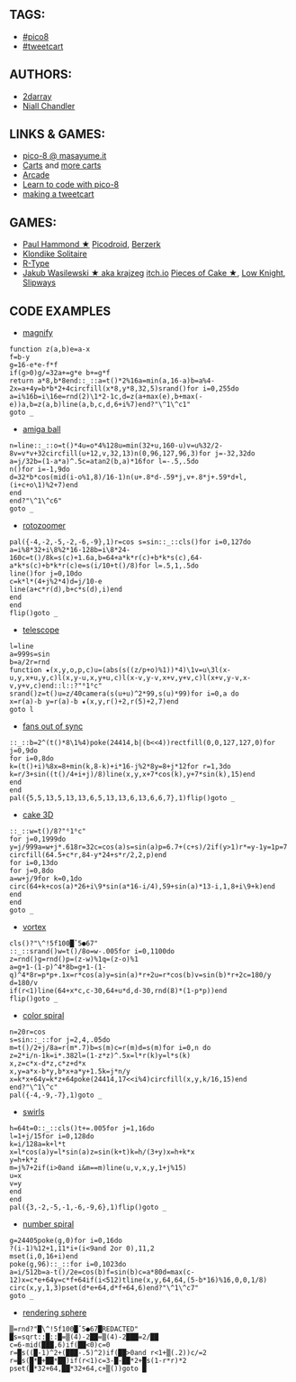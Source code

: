 ## TAGS:
- [#pico8](https://twitter.com/hashtag/pico8)
- [#tweetcart](https://twitter.com/hashtag/tweetcart)

## AUTHORS:
- [2darray](https://www.lexaloffle.com/bbs/?uid=16330)
- [Niall Chandler](https://www.lexaloffle.com/bbs/?uid=46865)

## LINKS & GAMES:
- [pico-8 @ masayume.it](https://www.masayume.it/blog9/web/content/pico-8-la-fantasy-console)
- [Carts](http://www.lexaloffle.com/bbs/?cat=7&tag=p8jam2) and [more carts](https://www.lexaloffle.com/bbs/?cat=7#sub=2&mode=carts&orderby=featured)
- [Arcade](https://www.lexaloffle.com/bbs/?pid=72470#p)
- [Learn to code with pico-8](https://www.gamedeveloper.com/programming/making-games-to-learn-programming-with-pico-8)
- [making a tweetcart](https://www.lexaloffle.com/bbs/?tid=37886)

## GAMES:
- [Paul Hammond ★](https://www.lexaloffle.com/bbs/?uid=33292)
    [Picodroid](https://www.lexaloffle.com/bbs/?tid=43753),
    [Berzerk](https://pahammond.itch.io/berzerk)
- [Klondike Solitaire](https://www.lexaloffle.com/bbs/?tid=49375)
- [R-Type](https://theroboz.itch.io/r-type)
- [Jakub Wasilewski ★ aka krajzeg](https://www.lexaloffle.com/bbs/?uid=12861) [itch.io](https://krajzeg.itch.io)
    [Pieces of Cake ★](https://www.lexaloffle.com/bbs/?tid=32327),
    [Low Knight](https://www.lexaloffle.com/bbs/?tid=37055), 
    [Slipways](https://www.lexaloffle.com/bbs/?tid=30978)

## CODE EXAMPLES
- [magnify](https://twitter.com/SkyBerron/status/1581899124139786242)
```
function z(a,b)e=a-x
f=b-y
g=16-e*e-f*f
if(g>0)g/=32a+=g*e b+=g*f
return a*8,b*8end::_::a=t()*2%16a=min(a,16-a)b=a%4-2x=a+4y=b*b*2+4circfill(x*8,y*8,32,5)srand()for i=0,255do
a=i%16b=i\16e=rnd(2)\1*2-1c,d=z(a+max(e),b+max(-e))a,b=z(a,b)line(a,b,c,d,6+i%7)end?"\^1\^c1"
goto _
```

- [amiga ball](https://twitter.com/SkyBerron/status/1590141846520729601)
```
n=line::_::o=t()*4u=o*4%128u=min(32+u,160-u)v=u%32/2-8v=v*v+32circfill(u+12,v,32,13)n(0,96,127,96,3)for j=-32,32do
a=j/32b=(1-a*a)^.5c=atan2(b,a)*16for l=-.5,.5do
n()for i=-1,9do
d=32*b*cos(mid(i-o%1,8)/16-1)n(u+.8*d-.59*j,v+.8*j+.59*d+l,(i+c+o\1)%2+7)end
end
end?"\^1\^c6"
goto _
```


- [rotozoomer](https://twitter.com/SkyBerron/status/1581545882927104000)
```
pal({-4,-2,-5,-2,-6,-9},1)r=cos s=sin::_::cls()for i=0,127do
a=i%8*32+i\8%2*16-128b=i\8*24-160c=t()/8k=s(c)+1.6a,b=64+a*k*r(c)+b*k*s(c),64-a*k*s(c)+b*k*r(c)e=s(i/10+t()/8)for l=.5,1,.5do
line()for j=0,10do
c=k*l*(4+j%2*4)d=j/10-e
line(a+c*r(d),b+c*s(d),i)end
end
end
flip()goto _
```

- [telescope](https://twitter.com/btsherratt/status/1582032775867420672)
```
l=line
a=999s=sin
b=a/2r=rnd
function ★(x,y,o,p,c)u=(abs(s((z/p+o)%1))*4)\1v=u\3l(x-u,y,x+u,y,c)l(x,y-u,x,y+u,c)l(x-v,y-v,x+v,y+v,c)l(x+v,y-v,x-v,y+v,c)end::l::?"⁶1⁶c"
srand()z=t()u=z/40camera(s(u+u)^2*99,s(u)*99)for i=0,a do
x=r(a)-b y=r(a)-b ★(x,y,r()+2,r(5)+2,7)end
goto l
```

- [fans out of sync](https://twitter.com/SkyBerron/status/1580424525627371522)
```
::_::b=2^(t()*8\1%4)poke(24414,b|(b<<4))rectfill(0,0,127,127,0)for j=0,9do
for i=0,8do
k=(t()+i)%8x=8+min(k,8-k)+i*16-j%2*8y=8+j*12for r=1,3do
k=r/3+sin((t()/4+i+j)/8)line(x,y,x+7*cos(k),y+7*sin(k),15)end
end
end
pal({5,5,13,5,13,13,6,5,13,13,6,13,6,6,7},1)flip()goto _
```

- [cake 3D](https://twitter.com/2DArray/status/1581120428684111872)
```
::_::w=t()/8?"⁶1⁶c"
for j=0,1999do
y=j/999a=w+j*.618r=32c=cos(a)s=sin(a)p=6.7+(c+s)/2if(y>1)r*=y-1y=1p=7
circfill(64.5+c*r,84-y*24+s*r/2,2,p)end
for i=0,13do
for j=0,8do
a=w+j/9for k=0,1do
circ(64+k+cos(a)*26+i\9*sin(a*16-i/4),59+sin(a)*13-i,1,8+i\9+k)end
end
end
goto _
```

- [vortex](https://twitter.com/2DArray/status/1582499981256458240)
```
cls()?"\^!5f100█ˇ5●67"
::_::srand()w=t()/8o=w-.005for i=0,1100do
z=rnd()g=rnd()p=(z-w)%1q=(z-o)%1
a=g+1-(1-p)^4*8b=g+1-(1-q)^4*8r=p*p+.1x=r*cos(a)y=sin(a)*r+2u=r*cos(b)v=sin(b)*r+2c=180/y
d=180/v
if(r<1)line(64+x*c,c-30,64+u*d,d-30,rnd(8)*(1-p*p))end
flip()goto _
```

- [color spiral](https://twitter.com/SkyBerron/status/1583730187883016192)
```
n=20r=cos
s=sin::_::for j=2,4,.05do
m=t()/2+j/8a=r(m*.7)b=s(m)c=r(m)d=s(m)for i=0,n do
z=2*i/n-1k=i*.382l=(1-z*z)^.5x=l*r(k)y=l*s(k)
x,z=c*x-d*z,c*z+d*x
x,y=a*x-b*y,b*x+a*y+1.5k=j*n/y
x=k*x+64y=k*z+64poke(24414,17<<i%4)circfill(x,y,k/16,15)end
end?"\^1\^c"
pal({-4,-9,-7},1)goto _
```

- [swirls](https://twitter.com/SkyBerron/status/1582370900980080641)
```
h=64t=0::_::cls()t+=.005for j=1,16do
l=1+j/15for i=0,128do
k=i/128a=k+l*t
x=l*cos(a)y=l*sin(a)z=sin(k+t)k=h/(3+y)x=h+k*x
y=h+k*z
m=j%7+2if(i>0and i&m==m)line(u,v,x,y,1+j%15)
u=x
v=y
end
end
pal({3,-2,-5,-1,-6,-9,6},1)flip()goto _
```

- [number spiral](https://twitter.com/SkyBerron/status/1584484119572262913)
```
g=24405poke(g,0)for i=0,16do
?(i-1)%12+1,11*i+(i<9and 2or 0),11,2
mset(i,0,16+i)end
poke(g,96)::_::for i=0,1023do
a=i/512b=a-t()/2e=cos(b)f=sin(b)c=a*80d=max(c-12)x=c*e+64y=c*f+64if(i<512)tline(x,y,64,64,(5-b*16)%16,0,0,1/8)
circ(x,y,1,3)pset(d*e+64,d*f+64,6)end?"\^1\^c7"
goto _
```

- [rendering sphere]()
```
▒=rnd?"█\^!5f100█ˇ5●67█REDACTED"
█s=sqrt::█::█=▒(4)-2██=▒(4)-2███=2/██
c=6-mid(███,6)if(██<0)c=0
r=█s((█-1)^2+(███-.5)^2)if(██>0and r<1+▒(.2))c/=2
r=█s(█*█+██*██)if(r<1)c=3-█-██*2+█s(1-r*r)*2
pset(█*32+64,██*32+64,c+▒())goto █
```
